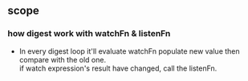 ## scope
### how digest work with watchFn & listenFn
- In every digest loop it'll evaluate watchFn populate new value then compare with the old one.  
if watch expression's result have changed, call the listenFn.